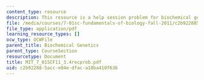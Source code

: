 ```yaml
---
content_type: resource
description: This resource is a help session problem for biochemical genetics.
file: /media/courses/7-01sc-fundamentals-of-biology-fall-2011/c2b922885acce04edfaca18ba410f636_MIT_7_01SCF11_3.4recprob.pdf
file_type: application/pdf
learning_resource_types: []
ocw_type: OCWFile
parent_title: Biochemical Genetics
parent_type: CourseSection
resourcetype: Document
title: MIT_7_01SCF11_3.4recprob.pdf
uid: c2b92288-5acc-e04e-dfac-a18ba410f636
---
```

